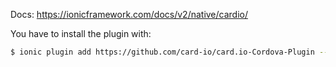 Docs: https://ionicframework.com/docs/v2/native/cardio/

You have to install the plugin with:
```sh
$ ionic plugin add https://github.com/card-io/card.io-Cordova-Plugin --save
``` 